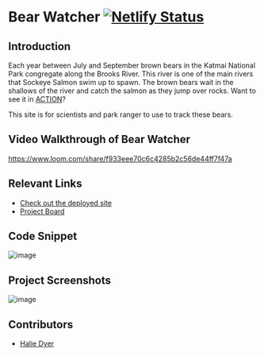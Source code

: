# Bear Watcher [![Netlify Status](https://api.netlify.com/api/v1/badges/f5e93581-95ca-46e8-b0c8-d1fcd2ef8575/deploy-status)](https://app.netlify.com/sites/bar-watcher-hld/deploys)
## Introduction
Each year between July and September brown bears in the Katmai National Park congregate along the Brooks River.  This river is one of the main rivers that Sockeye Salmon swim up to spawn.  The brown bears wait in the shallows of the river and catch the salmon as they jump over rocks.  Want to see it in [ACTION](https://explore.org/livecams/brown-bears/brown-bear-salmon-cam-brooks-falls)?

This site is for scientists and park ranger to use to track these bears.

## Video Walkthrough of Bear Watcher <!-- A loom link is sufficient -->
https://www.loom.com/share/f933eee70c6c4285b2c56de44ff7f47a

## Relevant Links <!-- Link to all the things that are required outside of the ones that have their own section -->
- [Check out the deployed site](bar-watcher-hld.netlify.app)
- [Project Board](https://www.figma.com/file/pRb4XS3QOitRVCjqlDgFmu/Bear-Watcher?node-id=0%3A1)

## Code Snippet <!-- OPTIONAL, but doesn't hurt -->
![image](https://user-images.githubusercontent.com/86806913/131261570-2f397372-3008-4c0d-8a68-594daef277c6.png)

## Project Screenshots <!-- These can be inside of your project. Look at the repos from class and see how the images are included in the readme -->
![image](https://user-images.githubusercontent.com/86806913/131261485-759a7b6e-3510-4ba8-be23-e90976ffefb3.png)

## Contributors
- [Halie Dyer](https://github.com/DyerHL)
